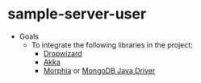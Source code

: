 # sample-server-user

- Goals
  - To integrate the following libraries in the project:
    - [Dropwizard](https://www.dropwizard.io/)
    - [Akka](https://akka.io/)
    - [Morphia](http://mongodb.github.io/morphia/) or [MongoDB Java Driver](https://mongodb.github.io/mongo-java-driver/)
